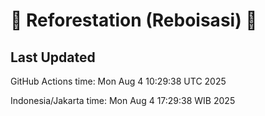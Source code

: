 
# 🌳 Reforestation (Reboisasi) 🌲

## Last Updated

GitHub Actions time: Mon Aug  4 10:29:38 UTC 2025

Indonesia/Jakarta time: Mon Aug  4 17:29:38 WIB 2025

